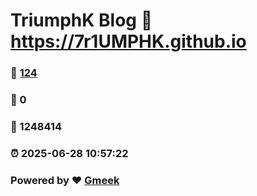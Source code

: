 # TriumphK Blog :link: https://7r1UMPHK.github.io 
### :page_facing_up: [124](https://7r1UMPHK.github.io/tag.html) 
### :speech_balloon: 0 
### :hibiscus: 1248414 
### :alarm_clock: 2025-06-28 10:57:22 
### Powered by :heart: [Gmeek](https://github.com/Meekdai/Gmeek)
